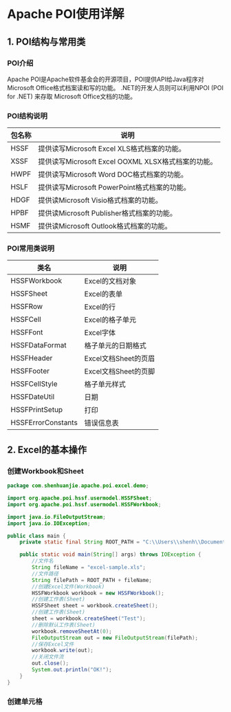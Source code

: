 # Apache POI使用详解

## 1. POI结构与常用类

### POI介绍

Apache POI是Apache软件基金会的开源项目，POI提供API给Java程序对Microsoft Office格式档案读和写的功能。 .NET的开发人员则可以利用NPOI (POI for .NET) 来存取 Microsoft Office文档的功能。

### POI结构说明

| 包名称 | 说明                                               |
| ------ | -------------------------------------------------- |
| HSSF   | 提供读写Microsoft Excel XLS格式档案的功能。        |
| XSSF   | 提供读写Microsoft Excel OOXML XLSX格式档案的功能。 |
| HWPF   | 提供读写Microsoft Word DOC格式档案的功能。         |
| HSLF   | 提供读写Microsoft PowerPoint格式档案的功能。       |
| HDGF   | 提供读Microsoft Visio格式档案的功能。              |
| HPBF   | 提供读Microsoft Publisher格式档案的功能。          |
| HSMF   | 提供读Microsoft Outlook格式档案的功能。            |

### POI常用类说明

| 类名               | 说明                 |
| ------------------ | -------------------- |
| HSSFWorkbook       | Excel的文档对象      |
| HSSFSheet          | Excel的表单          |
| HSSFRow            | Excel的行            |
| HSSFCell           | Excel的格子单元      |
| HSSFFont           | Excel字体            |
| HSSFDataFormat     | 格子单元的日期格式   |
| HSSFHeader         | Excel文档Sheet的页眉 |
| HSSFFooter         | Excel文档Sheet的页脚 |
| HSSFCellStyle      | 格子单元样式         |
| HSSFDateUtil       | 日期                 |
| HSSFPrintSetup     | 打印                 |
| HSSFErrorConstants | 错误信息表           |

## 2. Excel的基本操作

### 创建Workbook和Sheet

```java
package com.shenhuanjie.apache.poi.excel.demo;

import org.apache.poi.hssf.usermodel.HSSFSheet;
import org.apache.poi.hssf.usermodel.HSSFWorkbook;

import java.io.FileOutputStream;
import java.io.IOException;

public class main {
    private static final String ROOT_PATH = "C:\\Users\\shenh\\Documents\\Output\\Excel\\";

    public static void main(String[] args) throws IOException {
        //文件名
        String fileName = "excel-sample.xls";
        //文件路径
        String filePath = ROOT_PATH + fileName;
        //创建Excel文件(Workbook)
        HSSFWorkbook workbook = new HSSFWorkbook();
        //创建工作表(Sheet)
        HSSFSheet sheet = workbook.createSheet();
        //创建工作表(Sheet)
        sheet = workbook.createSheet("Test");
        //删除默认工作表(Sheet)
        workbook.removeSheetAt(0);
        FileOutputStream out = new FileOutputStream(filePath);
        //保存Excel文件
        workbook.write(out);
        //关闭文件流
        out.close();
        System.out.println("OK!");
    }
}
```

### 创建单元格

